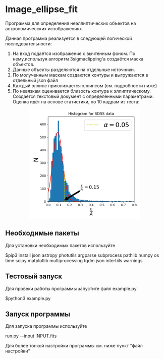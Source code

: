 # Image_ellipse_fit
 Программа для определения неэллиптических объектов на астрономичесских исзображениях
 
 Данная программа реализуется в следующей логической последовательности:
 1. На вход подаётся изображение с вычтенным фоном. По нему,используя алгоритм 3sigmaclipping'а создаётся маска объектов.
 2. Данные объекты разделяются на отдельные источники.
 3. По молученным маскам создаются контуры и выгружаются в отдельный json файл
 4. Каждый эллипс приюлижается эллипсом (см. подробности ниже)
 5. По невязкам оценивается близость контура к эллиптическому. Создаётся текстовый документ с определёнными параметрами. Оценка идёт на основе статистики, по 10 кадрам из теста:

<p align="center">
<img  src="https://github.com/LAstroNomer/Image_ellipse_fit/blob/main/SDSS_hist.png"  width="350" />
</p>
 
 ## Необходимые пакеты

 Для установки необходимых пакетов используйте 
 
 $pip3 install json astropy photutils argparse subprocess pathlib numpy os time scipy matplotlib multiprocessing tqdm json intertiils warnings 
 
 ## Тестовый запуск
 
 Для провеки работы программы запустите файл example.py
 
 $python3 example.py
 
 ## Запуск программы

 Для запуска программы используйте
 
 run.py --input INPUT.fits
 
 Для более тонкой настройки программы см. ниже пункт "файл настройки"
 
